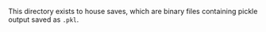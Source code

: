 This directory exists to house saves, which are binary files containing pickle output saved as `.pkl`.